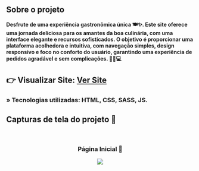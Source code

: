 <h2>Sobre o projeto</h2>

<p><b>Desfrute de uma experiência gastronômica única 🍽️✨. Este site oferece uma jornada deliciosa para os amantes da boa culinária, com uma interface elegante e recursos sofisticados. O objetivo é proporcionar uma plataforma acolhedora e intuitiva, com navegação simples, design responsivo e foco no conforto do usuário, garantindo uma experiência de pedidos agradável e sem complicações. 🍷🍴💻</b></p>

## 👉 Visualizar Site: <a href='https://pato-master-nine.vercel.app/'>Ver Site</a>

### » Tecnologias utilizadas: HTML, CSS, SASS, JS.

##

<h2>Capturas de tela do projeto 📸</h2>
<br>
<h3 align='center'>Página Inicial 🏡</h3>

<div align='center'>
  <a href="https://pato-master-nine.vercel.app/" target="_blank">
    <img src='./images/capa.png'/>
  </a>
</div>

